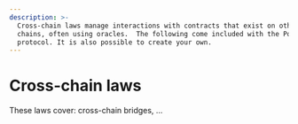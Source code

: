 ```yaml
---
description: >-
  Cross-chain laws manage interactions with contracts that exist on other
  chains, often using oracles.  The following come included with the Powers
  protocol. It is also possible to create your own.
---
```


# Cross-chain laws

These laws cover: cross-chain bridges, ... 
